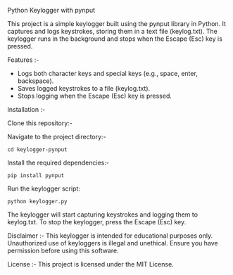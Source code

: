 Python Keylogger with pynput



This project is a simple keylogger built using the pynput library in Python. It captures and logs keystrokes, storing them in a text file (keylog.txt). The keylogger runs in the background and stops when the Escape (Esc) key is pressed.

Features :-
 - Logs both character keys and special keys (e.g., space, enter, backspace).
 - Saves logged keystrokes to a file (keylog.txt).
 - Stops logging when the Escape (Esc) key is pressed.



Installation :-

Clone this repository:-


Navigate to the project directory:-

    cd keylogger-pynput

Install the required dependencies:-

    pip install pynput

Run the keylogger script:

    python keylogger.py

The keylogger will start capturing keystrokes and logging them to keylog.txt. To stop the keylogger, press the Escape (Esc) key.


Disclaimer :- This keylogger is intended for educational purposes only. Unauthorized use of keyloggers is illegal and unethical. Ensure you have permission before using this software.

License :- This project is licensed under the MIT License.



